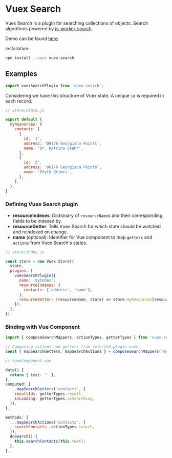 # Vuex Search

Vuex Search is a plugin for searching collections of objects. Search algorithms powered by [js-worker-search](https://github.com/bvaughn/js-worker-search).

Demo can be found [here]().

Installation:

```bash
npm install --save vuex-search
```

## Examples

```javascript
import vuexSearchPlugin from 'vuex-search';
```

Considering we have this structure of Vuex state. A unique `id` is required in each record.

```javascript
// store/state.js

export default {
  myResources: {
    contacts: [
      {
        id: '1',
        address: '06176 Georgiana Points',
        name: 'Dr. Katrina Stehr',
      },
      {
        id: '2',
        address: '06176 Georgiana Points',
        name: 'Edyth Grimes',
      },
    ],
  },
}
```

### Defining Vuex Search plugin

* __resourceIndexes__: Dictionary of `resourceName`s and their corresponding fields to be indexed by.
* __resourceGetter__: Tells Vuex Search for which state should be watched and reindexed on change.
* __name__ (optional): Identifier for Vue component to map `getters` and `actions` from Vuex Search's states.

```javascript
// store/index.js

const store = new Vuex.Store({
  state,
  plugins: [
    vuexSearchPlugin({
      name: 'myIndex',
      resourceIndexes: {
        contacts: ['address', 'name'],
      },
      resourceGetter: (resourceName, store) => store.myResources[resourceName],
    }),
  ],
});
```

### Binding with Vue Component

```javascript
import { composeSearchMappers, actionTypes, getterTypes } from 'vuex-search';

// Composing actions and getters from selected plugin name
const { mapSearchGetters, mapSearchActions } = composeSearchMappers('myIndex');
```

```javascript
// SomeComponent.vue

data() {
  return { text: '' },
},
computed: {
  ...mapSearchGetters('contacts', {
    resultIds: getterTypes.result,
    isLoading: getterTypes.isSearching,
  }),
},

methods: {
  ...mapSearchActions('contacts', {
    searchContacts: actionTypes.search,
  }),
  doSearch() {
    this.searchContacts(this.text);
  },
},
```